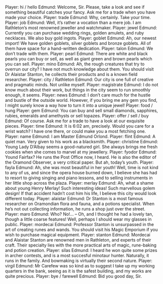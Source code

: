 Player: hi / hello
Edmund: Welcome, Sir. Please, take a look and see if something beautiful catches your fancy. Ask me for a trade when you have made your choice.
Player: trade
Edmund: Why, certainly. Take your time.
Player: job
Edmund: <smiles> Well, it’s rather a vocation than a mere job. I am Rathleton’s most renowned jeweller and watchmaker.
Player: jewel
Edmund: Currently you can purchase wedding rings, golden amulets, and ruby necklaces. We also buy gold ingots.
Player: goblet
Edmund: Ah, our newest import! We have golden goblets, silver goblets and bronze goblets. All of them have space for a hand-written dedication.
Player: talon
Edmund: We don’t trade with them.
Player: pearl
Edmund: There are white and black pearls you can buy or sell, as well as giant green and brown pearls which you can sell.
Player: mino
Edmund: Ah, the rough creatures that try to overrun our city? I have not much knowledge about them. You should visit Dr Alaistar Stanton, he collects their products and is a known field researcher.
Player: city / Rathleton
Edmund: Our city is one full of creative and pragmatic minds. Not unlike myself. <chuckles>
Player: magistrate
Edmund: I do not know much about their work, but things in the city seem to run smoothly enough, it seems.
Player: news
Edmund: I don’t care much for the hustle and bustle of the outside world. However, if you bring me any gem you find, I might surely know a way how to turn it into a unique jewel!
Player: food / hung
Player: gem
Edmund: You can buy and sell small diamonds, sapphires, rubies, emeralds and amethysts or sell topazes.
Player: offer / sell / buy
Edmund: Of course. Ask me for a trade to have a look at our exquisite pieces.
Player: time
Edmund: It is 6:02 am, precisely. Would you care for a wrist watch? I have one there, or could make you a most fetching one.
Player: name
Edmund: I am Master Edmund Orlond.
Player: flint
Edmund: A quiet man. Very given to his work as a blacksmith.
Player: christine
Edmund: Young Lady D’Albay seems a good-natured girl. She always brings me fresh cookies when she comes to marvel at my jewellery.
Player: fyodor
Edmund: Yound Fairfax? He runs the Post Office now, I heard. He is also the editor of the Oramond Observer, a very critical paper. But ah, today’s youth. <smiles mildly>
Player: fayla
Edmund: Ah, she was most beautiful in her youth! Well, time is not kind to any of us, and since the opera house burned down, I believe she has had to resort to giving singing and piano lessons, and to selling instruments in her little shop across the plaza.
Player: merlay
Edmund: Ah, what a shame about young Henry Merlay! <shakes head> Such interesting ideas! Such marvellous golem design! If that accident hadn’t cost him his life, I believe this city would look different today.
Player: alaistar
Edmund: Dr Stanton is a most famous researcher on Oramondian flora and fauna, and a potions specialist. When he’s not out collecting information, he runs a shop just over the street.
Player: maro
Edmund: Who? No!… – Oh, and I thought he had a lovely tan, though a little coarse features! Well, perhaps I should wear my glasses in public.
Player: mordecai
Edmund: Professor Stanton is unsurpassed in the art of creating runes and wands. You should visit his Magic Emporium if you wish to purchase magical equipment.
Player: stanton
Edmund: Mordecai and Alaistar Stanton are renowned men in Rathleton, and experts of their craft. Their specialty lies with the more practical arts of magic, rune-baking and potion creation.
Player: silas
Edmund: I heard he won quite some prizes in archer contests, and is a most succesful minotaur hunter. Naturally, it runs in the family. And bowmaking is virtually their second nature.
Player: virgil
Edmund: Mr Carefew was so kind as to suggest I take up my working quarters in the bank, seeing as it is the safest building, and my works are quite precious.
Player: bye / farewell
Edmund: Bid you good day, Sir.
